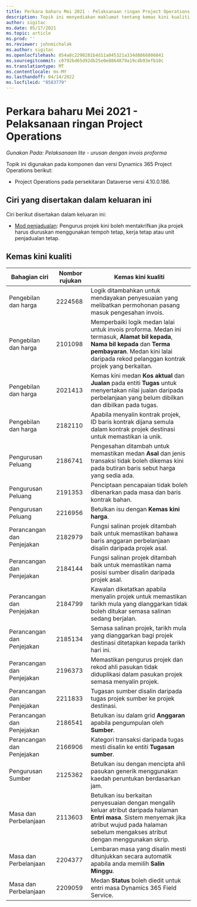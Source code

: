 ```yaml
---
title: Perkara baharu Mei 2021 - Pelaksanaan ringan Project Operations
description: Topik ini menyediakan maklumat tentang kemas kini kualiti yang tersedia pada bulan Mei 2021 keluaran pelaksanaan ringan Project Operations.
author: sigitac
ms.date: 05/17/2021
ms.topic: article
ms.prod: ''
ms.reviewer: johnmichalak
ms.author: sigitac
ms.openlocfilehash: 854a8c2290281b4d11a045321a334d8866806041
ms.sourcegitcommit: c0792bd65d92db25e0e8864879a19c4b93efb10c
ms.translationtype: MT
ms.contentlocale: ms-MY
ms.lasthandoff: 04/14/2022
ms.locfileid: "8583779"
---
```

# <a name="whats-new-may-2021---project-operations-lite-deployment"></a>Perkara baharu Mei 2021 - Pelaksanaan ringan Project Operations

_Gunakan Pada: Pelaksanaan lite - urusan dengan invois proforma_

Topik ini digunakan pada komponen dan versi Dynamics 365 Project Operations berikut:

   - Project Operations pada persekitaran Dataverse versi 4.10.0.186.

## <a name="features-included-in-this-release"></a>Ciri yang disertakan dalam keluaran ini

Ciri berikut disertakan dalam keluaran ini:

- [Mod penjadualan](../../project-management/scheduling-modes.md): Pengurus projek kini boleh mentakrifkan jika projek harus diuruskan menggunakan tempoh tetap, kerja tetap atau unit penjadualan tetap.

## <a name="quality-updates"></a>Kemas kini kualiti

| **Bahagian ciri** | **Nombor rujukan** | **Kemas kini kualiti** |
| --- | --- | --- |
| Pengebilan dan harga | 2224568 | Logik ditambahkan untuk mendayakan penyesuaian yang melibatkan permohonan pasang masuk pengesahan invois. |
| Pengebilan dan harga | 2101098 | Memperbaiki logik medan lalai untuk invois proforma. Medan ini termasuk, **Alamat bil kepada**, **Nama bil kepada** dan **Terma pembayaran**. Medan kini lalai daripada rekod pelanggan kontrak projek yang berkaitan. |
| Pengebilan dan harga | 2021413 | Kemas kini medan **Kos aktual** dan **Jualan** pada entiti **Tugas** untuk menyertakan nilai jualan daripada perbelanjaan yang belum dibilkan dan dibilkan pada tugas. |
| Pengebilan dan harga | 2182110 | Apabila menyalin kontrak projek, ID baris kontrak dijana semula dalam kontrak projek destinasi untuk memastikan ia unik. |
| Pengurusan Peluang | 2186741 | Pengesahan ditambah untuk memastikan medan **Asal** dan jenis transaksi tidak boleh dikemas kini pada butiran baris sebut harga yang sedia ada. |
| Pengurusan Peluang | 2191353 | Penciptaan pencapaian tidak boleh dibenarkan pada masa dan baris kontrak bahan. |
| Pengurusan Peluang | 2216956 | Betulkan isu dengan **Kemas kini harga**. |
| Perancangan dan Penjejakan | 2182979 | Fungsi salinan projek ditambah baik untuk memastikan bahawa baris anggaran perbelanjaan disalin daripada projek asal. |
| Perancangan dan Penjejakan | 2184144 | Fungsi salinan projek ditambah baik untuk memastikan nama posisi sumber disalin daripada projek asal. |
| Perancangan dan Penjejakan | 2184799 | Kawalan diketatkan apabila menyalin projek untuk memastikan tarikh mula yang dianggarkan tidak boleh ditukar semasa salinan sedang berjalan. |
| Perancangan dan Penjejakan | 2185134 | Semasa salinan projek, tarikh mula yang dianggarkan bagi projek destinasi ditetapkan kepada tarikh hari ini. |
| Perancangan dan Penjejakan | 2196373 | Memastikan pengurus projek dan rekod ahli pasukan tidak diduplikasi dalam pasukan projek semasa menyalin projek. |
| Perancangan dan Penjejakan | 2211833 | Tugasan sumber disalin daripada tugas projek sumber ke projek destinasi. |
| Perancangan dan Penjejakan | 2186541 | Betulkan isu dalam grid **Anggaran** apabila pengumpulan oleh **Sumber**. |
| Perancangan dan Penjejakan | 2166906 | Kategori transaksi daripada tugas mesti disalin ke entiti **Tugasan sumber**. |
| Pengurusan Sumber | 2125362 | Betulkan isu dengan mencipta ahli pasukan generik menggunakan kaedah peruntukan berdasarkan jam. |
| Masa dan Perbelanjaan | 2113603 | Betulkan isu berkaitan penyesuaian dengan mengalih keluar atribut daripada halaman **Entri masa**. Sistem menyemak jika atribut wujud pada halaman sebelum mengakses atribut dengan menggunakan skrip. |
| Masa dan Perbelanjaan | 2204377 | Lembaran masa yang disalin mesti ditunjukkan secara automatik apabila anda memilih **Salin Minggu**. |
| Masa dan Perbelanjaan | 2209059 | Medan **Status** boleh diedit untuk entri masa Dynamics 365 Field Service. |
